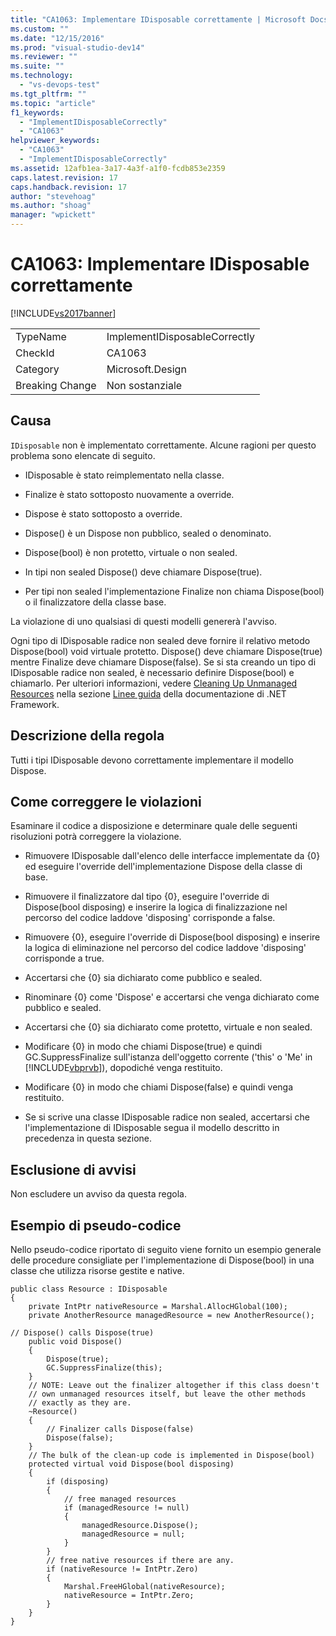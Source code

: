 ```yaml
---
title: "CA1063: Implementare IDisposable correttamente | Microsoft Docs"
ms.custom: ""
ms.date: "12/15/2016"
ms.prod: "visual-studio-dev14"
ms.reviewer: ""
ms.suite: ""
ms.technology: 
  - "vs-devops-test"
ms.tgt_pltfrm: ""
ms.topic: "article"
f1_keywords: 
  - "ImplementIDisposableCorrectly"
  - "CA1063"
helpviewer_keywords: 
  - "CA1063"
  - "ImplementIDisposableCorrectly"
ms.assetid: 12afb1ea-3a17-4a3f-a1f0-fcdb853e2359
caps.latest.revision: 17
caps.handback.revision: 17
author: "stevehoag"
ms.author: "shoag"
manager: "wpickett"
---
```

# CA1063: Implementare IDisposable correttamente
[!INCLUDE[vs2017banner](../code-quality/includes/vs2017banner.md)]

|||  
|-|-|  
|TypeName|ImplementIDisposableCorrectly|  
|CheckId|CA1063|  
|Category|Microsoft.Design|  
|Breaking Change|Non sostanziale|  
  
## Causa  
 `IDisposable` non è implementato correttamente.  Alcune ragioni per questo problema sono elencate di seguito.  
  
-   IDisposable è stato reimplementato nella classe.  
  
-   Finalize è stato sottoposto nuovamente a override.  
  
-   Dispose è stato sottoposto a override.  
  
-   Dispose\(\) è un Dispose non pubblico, sealed o denominato.  
  
-   Dispose\(bool\) è non protetto, virtuale o non sealed.  
  
-   In tipi non sealed Dispose\(\) deve chiamare Dispose\(true\).  
  
-   Per tipi non sealed l'implementazione Finalize non chiama Dispose\(bool\) o il finalizzatore della classe base.  
  
 La violazione di uno qualsiasi di questi modelli genererà l'avviso.  
  
 Ogni tipo di IDisposable radice non sealed deve fornire il relativo metodo Dispose\(bool\) void virtuale protetto.  Dispose\(\) deve chiamare Dispose\(true\) mentre Finalize deve chiamare Dispose\(false\).  Se si sta creando un tipo di IDisposable radice non sealed, è necessario definire Dispose\(bool\) e chiamarlo.  Per ulteriori informazioni, vedere [Cleaning Up Unmanaged Resources](../Topic/Cleaning%20Up%20Unmanaged%20Resources.md) nella sezione [Linee guida](../Topic/Framework%20Design%20Guidelines.md) della documentazione di .NET Framework.  
  
## Descrizione della regola  
 Tutti i tipi IDisposable devono correttamente implementare il modello Dispose.  
  
## Come correggere le violazioni  
 Esaminare il codice a disposizione e determinare quale delle seguenti risoluzioni potrà correggere la violazione.  
  
-   Rimuovere IDisposable dall'elenco delle interfacce implementate da {0} ed eseguire l'override dell'implementazione Dispose della classe di base.  
  
-   Rimuovere il finalizzatore dal tipo {0}, eseguire l'override di Dispose\(bool disposing\) e inserire la logica di finalizzazione nel percorso del codice laddove 'disposing' corrisponde a false.  
  
-   Rimuovere {0}, eseguire l'override di Dispose\(bool disposing\) e inserire la logica di eliminazione nel percorso del codice laddove 'disposing' corrisponde a true.  
  
-   Accertarsi che {0} sia dichiarato come pubblico e sealed.  
  
-   Rinominare {0} come 'Dispose' e accertarsi che venga dichiarato come pubblico e sealed.  
  
-   Accertarsi che {0} sia dichiarato come protetto, virtuale e non sealed.  
  
-   Modificare {0} in modo che chiami Dispose\(true\) e quindi GC.SuppressFinalize sull'istanza dell'oggetto corrente \('this' o 'Me' in [!INCLUDE[vbprvb](../code-quality/includes/vbprvb_md.md)]\), dopodiché venga restituito.  
  
-   Modificare {0} in modo che chiami Dispose\(false\) e quindi venga restituito.  
  
-   Se si scrive una classe IDisposable radice non sealed, accertarsi che l'implementazione di IDisposable segua il modello descritto in precedenza in questa sezione.  
  
## Esclusione di avvisi  
 Non escludere un avviso da questa regola.  
  
## Esempio di pseudo\-codice  
 Nello pseudo\-codice riportato di seguito viene fornito un esempio generale delle procedure consigliate per l'implementazione di Dispose\(bool\) in una classe che utilizza risorse gestite e native.  
  
```  
public class Resource : IDisposable   
{  
    private IntPtr nativeResource = Marshal.AllocHGlobal(100);  
    private AnotherResource managedResource = new AnotherResource();  
  
// Dispose() calls Dispose(true)  
    public void Dispose()  
    {  
        Dispose(true);  
        GC.SuppressFinalize(this);  
    }  
    // NOTE: Leave out the finalizer altogether if this class doesn't   
    // own unmanaged resources itself, but leave the other methods  
    // exactly as they are.   
    ~Resource()   
    {  
        // Finalizer calls Dispose(false)  
        Dispose(false);  
    }  
    // The bulk of the clean-up code is implemented in Dispose(bool)  
    protected virtual void Dispose(bool disposing)  
    {  
        if (disposing)   
        {  
            // free managed resources  
            if (managedResource != null)  
            {  
                managedResource.Dispose();  
                managedResource = null;  
            }  
        }  
        // free native resources if there are any.  
        if (nativeResource != IntPtr.Zero)   
        {  
            Marshal.FreeHGlobal(nativeResource);  
            nativeResource = IntPtr.Zero;  
        }  
    }  
}  
```
